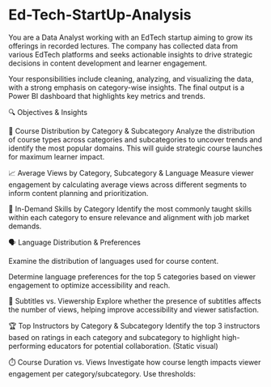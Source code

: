 # Ed-Tech-StartUp-Analysis

You are a Data Analyst working with an EdTech startup aiming to grow its offerings in recorded lectures. The company has collected data from various EdTech platforms and seeks actionable insights to drive strategic decisions in content development and learner engagement.

Your responsibilities include cleaning, analyzing, and visualizing the data, with a strong emphasis on category-wise insights. The final output is a Power BI dashboard that highlights key metrics and trends.

🔍 Objectives & Insights

📂 Course Distribution by Category & Subcategory Analyze the distribution of course types across categories and subcategories to uncover trends and identify the most popular domains. This will guide strategic course launches for maximum learner impact.

📈 Average Views by Category, Subcategory & Language Measure viewer engagement by calculating average views across different segments to inform content planning and prioritization.

🎯 In-Demand Skills by Category Identify the most commonly taught skills within each category to ensure relevance and alignment with job market demands.

🗣️ Language Distribution & Preferences

Examine the distribution of languages used for course content.

Determine language preferences for the top 5 categories based on viewer engagement to optimize accessibility and reach.

📝 Subtitles vs. Viewership Explore whether the presence of subtitles affects the number of views, helping improve accessibility and viewer satisfaction.

🏆 Top Instructors by Category & Subcategory Identify the top 3 instructors based on ratings in each category and subcategory to highlight high-performing educators for potential collaboration. (Static visual)

⏱️ Course Duration vs. Views Investigate how course length impacts viewer engagement per category/subcategory. Use thresholds:

